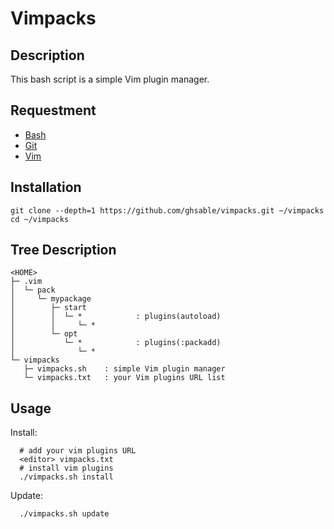 # Vimpacks

## Description
This bash script is a simple Vim plugin manager.

## Requestment
* [Bash](https://www.gnu.org/software/bash/)
* [Git](https://github.com/git/git)
* [Vim](https://github.com/vim/vim)

## Installation

    git clone --depth=1 https://github.com/ghsable/vimpacks.git ~/vimpacks
    cd ~/vimpacks

## Tree Description

    <HOME>
    ├─ .vim
    │  └─ pack
    │     └─ mypackage
    │        ├─ start
    │        │  └─ *            : plugins(autoload)
    │        │     └─ *
    │        └─ opt
    │           └─ *            : plugins(:packadd)
    │              └─ *
    └─ vimpacks
       ├─ vimpacks.sh    : simple Vim plugin manager
       └─ vimpacks.txt   : your Vim plugins URL list

## Usage
Install:

      # add your vim plugins URL
      <editor> vimpacks.txt
      # install vim plugins
      ./vimpacks.sh install

Update:

      ./vimpacks.sh update



